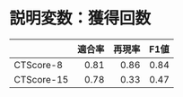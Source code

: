 # 説明変数：獲得回数
| | 適合率 | 再現率 | F1値 |
| :-- | --: | --: | --: |
| CTScore-8 | 0.81 | 0.86 | 0.84 |
| CTScore-15 | 0.78 | 0.33 | 0.47 |

